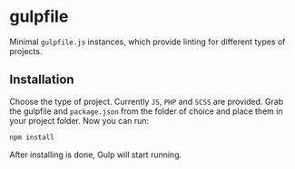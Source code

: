 # gulpfile
Minimal `gulpfile.js` instances, which provide linting for different types of projects.

## Installation
Choose the type of project. Currently `JS`, `PHP` and `SCSS` are provided. Grab the gulpfile and `package.json` from the folder of choice and place them in your project folder. Now you can run:
```sh
npm install
```
After installing is done, Gulp will start running.
